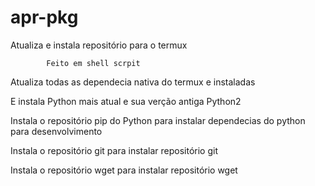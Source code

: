 # apr-pkg
Atualiza e instala repositório para o termux

            Feito em shell scrpit

Atualiza todas as dependecia nativa do termux e instaladas

E instala Python mais atual e sua verção antiga Python2

Instala o repositório pip do Python para instalar dependecias
do python para desenvolvimento 

Instala o repositório git para instalar repositório git 

Instala o repositório wget para instalar repositório wget


